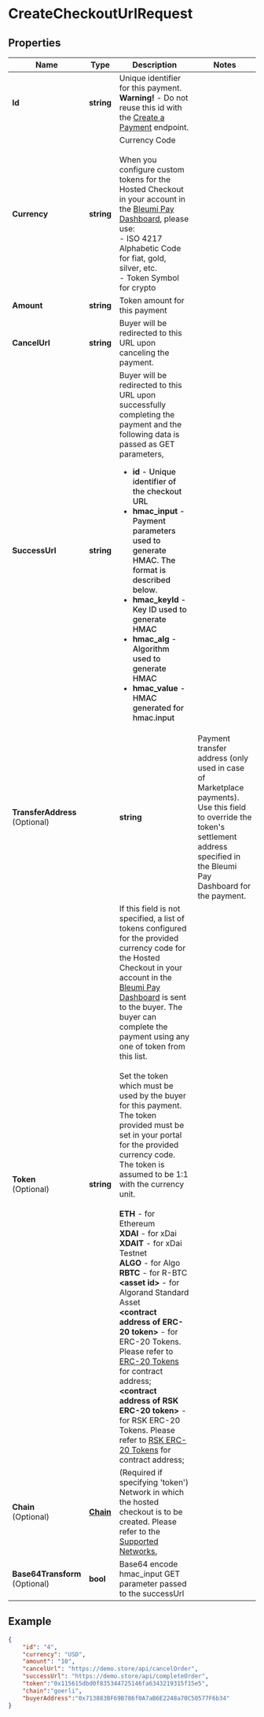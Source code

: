# CreateCheckoutUrlRequest

## Properties
Name | Type | Description | Notes
------------ | ------------- | ------------- | -------------
**Id** | **string** | Unique identifier for this payment. <br> <b>Warning!</b> - Do not reuse this id with the [Create a Payment](https://pay.bleumi.com/docs/#create-a-payment) endpoint. |
**Currency** | **string** | Currency Code<br><br> When you configure custom tokens for the Hosted Checkout in your account in the <a href="https://pay.bleumi.com/app/" target="_blank">Bleumi Pay Dashboard</a>, please use:<br> - ISO 4217 Alphabetic Code for fiat, gold, silver, etc.<br> - Token Symbol for crypto |
**Amount** | **string** | Token amount for this payment | 
**CancelUrl** | **string** | Buyer will be redirected to this URL upon canceling the payment. | 
**SuccessUrl** | **string** | Buyer will be redirected to this URL upon successfully completing the payment and the following data is passed as GET parameters, <ul style="font-weight: 500"><li><b>id</b> - Unique identifier of the checkout URL</li><li><b>hmac_input</b> - Payment parameters used to generate HMAC. The format is described below.</li> <li><b>hmac_keyId</b> - Key ID used to generate HMAC</li> <li><b>hmac_alg</b> - Algorithm used to generate HMAC</li> <li><b>hmac_value</b> - HMAC generated for hmac.input</li></ul> |
**TransferAddress** <br>(Optional) || **string** | Payment transfer address (only used in case of Marketplace payments). Use this field to override the token's settlement address specified in the Bleumi Pay Dashboard for the payment. |
**Token** <br>(Optional) | **string** |  If this field is not specified, a list of tokens configured for the provided currency code for the Hosted Checkout in your account in the <a href="https://pay.bleumi.com/app/" target="_blank"> Bleumi Pay Dashboard</a> is sent to the buyer. The buyer can complete the payment using any one of token from this list. <br><br> Set the token which must be used by the buyer for this payment. The token provided must be set in your portal for the provided currency code. The token is assumed to be 1:1 with the currency unit. <br><br> <b>ETH</b> - for Ethereum  <br/> <b>XDAI</b> - for xDai <br/> <b>XDAIT</b> - for xDai Testnet <br/> <b>ALGO</b> - for Algo <br/> <b>RBTC</b> - for R-BTC <br/> <b> &lt;asset id&gt;</b> - for Algorand Standard Asset <br/> <b> &lt;contract address of ERC-20 token&gt;</b> - for ERC-20 Tokens. Please refer to [ERC-20 Tokens](https://pay.bleumi.com/docs/#erc-20) for contract address; <br/> <b> &lt;contract address of RSK ERC-20 token&gt;</b> - for RSK ERC-20 Tokens. Please refer to [RSK ERC-20 Tokens](https://pay.bugnet.work/docs/#rsk-tokens-erc-20) for contract address;|
**Chain** <br>(Optional) | [**Chain**](Chain.md) | (Required if specifying 'token') Network in which the hosted checkout is to be created. Please refer to the [Supported Networks.](https://pay.bleumi.com/docs/#supported-networks) |
**Base64Transform** <br> (Optional) | **bool** | Base64 encode hmac_input GET parameter passed to the successUrl |

## Example

```json
{
    "id": "4",
    "currency": "USD",
    "amount": "10",
    "cancelUrl": "https://demo.store/api/cancelOrder",
    "successUrl": "https://demo.store/api/completeOrder",
    "token":"0x115615dbd0f835344725146fa6343219315f15e5",
    "chain":"goerli",
    "buyerAddress":"0x713883BF69B786f0A7aB6E2248a70C50577F6b34"
}
```